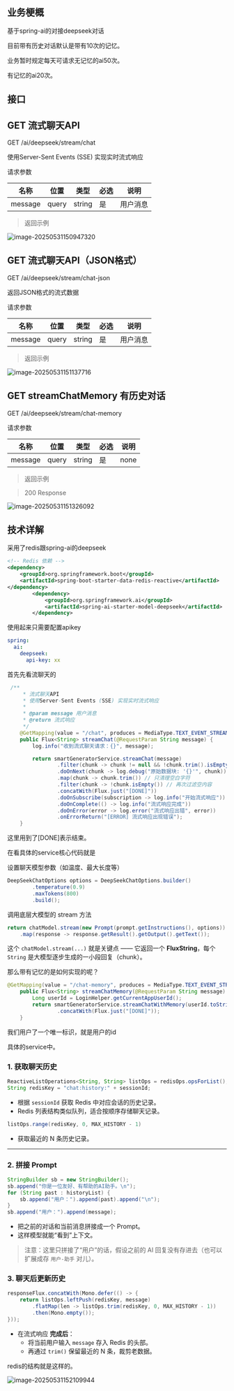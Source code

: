 ## 业务梗概

基于spring-ai的对接deepseek对话

目前带有历史对话默认是带有10次的记忆。

业务暂时规定每天可请求无记忆的ai50次。

有记忆的ai20次。

## 接口

## GET 流式聊天API

GET /ai/deepseek/stream/chat

使用Server-Sent Events (SSE) 实现实时流式响应

请求参数

| 名称    | 位置  | 类型   | 必选 | 说明     |
| ------- | ----- | ------ | ---- | -------- |
| message | query | string | 是   | 用户消息 |

> 返回示例

![image-20250531150947320](https://11-1305448902.cos.ap-chengdu.myqcloud.com/img/202505311543875.png)

## GET 流式聊天API（JSON格式）

GET /ai/deepseek/stream/chat-json

返回JSON格式的流式数据

请求参数

| 名称    | 位置  | 类型   | 必选 | 说明     |
| ------- | ----- | ------ | ---- | -------- |
| message | query | string | 是   | 用户消息 |

> 返回示例

![image-20250531151137716](https://11-1305448902.cos.ap-chengdu.myqcloud.com/img/202505311543827.png)

## GET streamChatMemory 有历史对话

GET /ai/deepseek/stream/chat-memory

请求参数

| 名称    | 位置  | 类型   | 必选 | 说明 |
| ------- | ----- | ------ | ---- | ---- |
| message | query | string | 是   | none |

> 返回示例

> 200 Response

![image-20250531151326092](https://11-1305448902.cos.ap-chengdu.myqcloud.com/img/202505311543887.png)

## 技术详解

采用了redis跟spring-ai的deepseek

```xml
<!-- Redis 依赖 -->
<dependency>
    <groupId>org.springframework.boot</groupId>
    <artifactId>spring-boot-starter-data-redis-reactive</artifactId>
</dependency>
        <dependency>
            <groupId>org.springframework.ai</groupId>
            <artifactId>spring-ai-starter-model-deepseek</artifactId>
        </dependency>
```

使用起来只需要配置apikey

```yml
spring:
  ai:
    deepseek:
      api-key: xx
```

首先先看流聊天的

```java
 /**
     * 流式聊天API
     * 使用Server-Sent Events (SSE) 实现实时流式响应
     *
     * @param message 用户消息
     * @return 流式响应
     */
    @GetMapping(value = "/chat", produces = MediaType.TEXT_EVENT_STREAM_VALUE)
    public Flux<String> streamChat(@RequestParam String message) {
        log.info("收到流式聊天请求：{}", message);

        return smartGeneratorService.streamChat(message)
                .filter(chunk -> chunk != null && !chunk.trim().isEmpty()) // 过滤空内容
                .doOnNext(chunk -> log.debug("原始数据块: '{}'", chunk))
                .map(chunk -> chunk.trim()) // 只清理空白字符
                .filter(chunk -> !chunk.isEmpty()) // 再次过滤空内容
                .concatWith(Flux.just("[DONE]"))
                .doOnSubscribe(subscription -> log.info("开始流式响应"))
                .doOnComplete(() -> log.info("流式响应完成"))
                .doOnError(error -> log.error("流式响应出错", error))
                .onErrorReturn("[ERROR] 流式响应出现错误");
    }
```

这里用到了[DONE]表示结束。

在看具体的service核心代码就是

设置聊天模型参数（如温度、最大长度等）

```java
DeepSeekChatOptions options = DeepSeekChatOptions.builder()
        .temperature(0.9)
        .maxTokens(800)
        .build();
```

调用底层大模型的 stream 方法

```java
return chatModel.stream(new Prompt(prompt.getInstructions(), options))
    .map(response -> response.getResult().getOutput().getText());
```

这个 `chatModel.stream(...)` 就是关键点 —— 它返回一个 **FluxString**，每个 `String` 是大模型逐步生成的一小段回复（chunk）。

那么带有记忆的是如何实现的呢？

```java
@GetMapping(value = "/chat-memory", produces = MediaType.TEXT_EVENT_STREAM_VALUE)
    public Flux<String> streamChatMemory(@RequestParam String message) {
        Long userId = LoginHelper.getCurrentAppUserId();
        return smartGeneratorService.streamChatWithMemory(userId.toString(), message)
                .concatWith(Flux.just("[DONE]"));
    }
```

我们用户了一个唯一标识，就是用户的id

具体的service中。

### 1. 获取聊天历史

```java
ReactiveListOperations<String, String> listOps = redisOps.opsForList();
String redisKey = "chat:history:" + sessionId;
```

- 根据 `sessionId` 获取 Redis 中对应会话的历史记录。
- Redis 列表结构类似队列，适合按顺序存储聊天记录。

```java
listOps.range(redisKey, 0, MAX_HISTORY - 1)
```

- 获取最近的 N 条历史记录。

------

### 2. 拼接 Prompt

```java
StringBuilder sb = new StringBuilder();
sb.append("你是一位友好、有帮助的AI助手。\n");
for (String past : historyList) {
    sb.append("用户：").append(past).append("\n");
}
sb.append("用户：").append(message);
```

- 把之前的对话和当前消息拼接成一个 Prompt。
- 这样模型就能“看到”上下文。

> 注意：这里只拼接了“用户”的话，假设之前的 AI 回复没有存进去（也可以扩展成存 `用户-助手` 对儿）。

### 3. 聊天后更新历史

```java
responseFlux.concatWith(Mono.defer(() -> {
    return listOps.leftPush(redisKey, message)
        .flatMap(len -> listOps.trim(redisKey, 0, MAX_HISTORY - 1))
        .then(Mono.empty());
}));
```

- 在流式响应 **完成后**：
  - 将当前用户输入 `message` 存入 Redis 的头部。
  - 再通过 `trim()` 保留最近的 N 条，裁剪老数据。

redis的结构就是这样的。

![image-20250531152109944](https://11-1305448902.cos.ap-chengdu.myqcloud.com/img/202505311543873.png)

